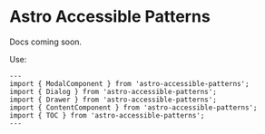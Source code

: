 # Astro Accessible Patterns

Docs coming soon.

Use:

```Astro
---
import { ModalComponent } from 'astro-accessible-patterns';
import { Dialog } from 'astro-accessible-patterns';
import { Drawer } from 'astro-accessible-patterns';
import { ContentComponent } from 'astro-accessible-patterns';
import { TOC } from 'astro-accessible-patterns';
---
```